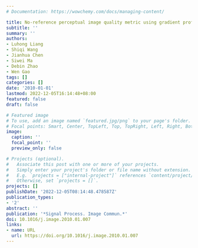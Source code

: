 ```yaml
---
# Documentation: https://wowchemy.com/docs/managing-content/

title: No-reference perceptual image quality metric using gradient profiles for JPEG2000
subtitle: ''
summary: ''
authors:
- Luhong Liang
- Shiqi Wang
- Jianhua Chen
- Siwei Ma
- Debin Zhao
- Wen Gao
tags: []
categories: []
date: '2010-01-01'
lastmod: 2022-12-05T16:14:48+08:00
featured: false
draft: false

# Featured image
# To use, add an image named `featured.jpg/png` to your page's folder.
# Focal points: Smart, Center, TopLeft, Top, TopRight, Left, Right, BottomLeft, Bottom, BottomRight.
image:
  caption: ''
  focal_point: ''
  preview_only: false

# Projects (optional).
#   Associate this post with one or more of your projects.
#   Simply enter your project's folder or file name without extension.
#   E.g. `projects = ["internal-project"]` references `content/project/deep-learning/index.md`.
#   Otherwise, set `projects = []`.
projects: []
publishDate: '2022-12-05T08:14:48.478587Z'
publication_types:
- '2'
abstract: ''
publication: '*Signal Process. Image Commun.*'
doi: 10.1016/j.image.2010.01.007
links:
- name: URL
  url: https://doi.org/10.1016/j.image.2010.01.007
---
```

